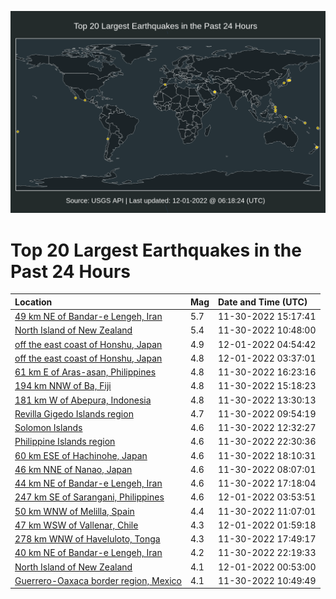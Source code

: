 ![Map](./map.png)

# Top 20 Largest Earthquakes in the Past 24 Hours

| Location | Mag | Date and Time (UTC) |
|:---|:---|:---|
| [49 km NE of Bandar-e Lengeh, Iran](https://earthquake.usgs.gov/earthquakes/eventpage/us6000j5sn) | 5.7 | 11-30-2022 15:17:41 |
| [North Island of New Zealand](https://earthquake.usgs.gov/earthquakes/eventpage/us6000j5r4) | 5.4 | 11-30-2022 10:48:00 |
| [off the east coast of Honshu, Japan](https://earthquake.usgs.gov/earthquakes/eventpage/us6000j5xr) | 4.9 | 12-01-2022 04:54:42 |
| [off the east coast of Honshu, Japan](https://earthquake.usgs.gov/earthquakes/eventpage/us6000j5x8) | 4.8 | 12-01-2022 03:37:01 |
| [61 km E of Aras-asan, Philippines](https://earthquake.usgs.gov/earthquakes/eventpage/us6000j5sz) | 4.8 | 11-30-2022 16:23:16 |
| [194 km NNW of Ba, Fiji](https://earthquake.usgs.gov/earthquakes/eventpage/us6000j5sp) | 4.8 | 11-30-2022 15:18:23 |
| [181 km W of Abepura, Indonesia](https://earthquake.usgs.gov/earthquakes/eventpage/us6000j5s1) | 4.8 | 11-30-2022 13:30:13 |
| [Revilla Gigedo Islands region](https://earthquake.usgs.gov/earthquakes/eventpage/us6000j5qu) | 4.7 | 11-30-2022 09:54:19 |
| [Solomon Islands](https://earthquake.usgs.gov/earthquakes/eventpage/us6000j5rq) | 4.6 | 11-30-2022 12:32:27 |
| [Philippine Islands region](https://earthquake.usgs.gov/earthquakes/eventpage/us6000j5w0) | 4.6 | 11-30-2022 22:30:36 |
| [60 km ESE of Hachinohe, Japan](https://earthquake.usgs.gov/earthquakes/eventpage/us6000j5ui) | 4.6 | 11-30-2022 18:10:31 |
| [46 km NNE of Nanao, Japan](https://earthquake.usgs.gov/earthquakes/eventpage/us6000j5qe) | 4.6 | 11-30-2022 08:07:01 |
| [44 km NE of Bandar-e Lengeh, Iran](https://earthquake.usgs.gov/earthquakes/eventpage/us6000j5ua) | 4.6 | 11-30-2022 17:18:04 |
| [247 km SE of Sarangani, Philippines](https://earthquake.usgs.gov/earthquakes/eventpage/us6000j5x9) | 4.6 | 12-01-2022 03:53:51 |
| [50 km WNW of Melilla, Spain](https://earthquake.usgs.gov/earthquakes/eventpage/us6000j5r8) | 4.4 | 11-30-2022 11:07:01 |
| [47 km WSW of Vallenar, Chile](https://earthquake.usgs.gov/earthquakes/eventpage/us6000j5ww) | 4.3 | 12-01-2022 01:59:18 |
| [278 km WNW of Haveluloto, Tonga](https://earthquake.usgs.gov/earthquakes/eventpage/us6000j5uw) | 4.3 | 11-30-2022 17:49:17 |
| [40 km NE of Bandar-e Lengeh, Iran](https://earthquake.usgs.gov/earthquakes/eventpage/us6000j5vx) | 4.2 | 11-30-2022 22:19:33 |
| [North Island of New Zealand](https://earthquake.usgs.gov/earthquakes/eventpage/us6000j5ws) | 4.1 | 12-01-2022 00:53:00 |
| [Guerrero-Oaxaca border region, Mexico](https://earthquake.usgs.gov/earthquakes/eventpage/us6000j5r6) | 4.1 | 11-30-2022 10:49:49 |
